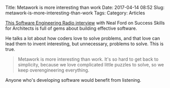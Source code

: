 Title: Metawork is more interesting than work
Date: 2017-04-14 08:52
Slug: metawork-is-more-interesting-than-work
Tags:
Category: Articles

[This Software Engineering Radio interview](http://www.se-radio.net/2017/04/se-radio-episode-287-success-skills-for-architects-with-neil-ford/) with Neal Ford on Success Skills for Architects is full of gems about building effective software.

He talks a lot about how coders love to solve problems, and that love can lead them to invent interesting, but unnecessary, problems to solve. This is true.

> Metawork is more interesting than work. It's so hard to get back to simplicity, because we love complicated little puzzles to solve, so we keep overengineering everything.

Anyone who's developing software would benefit from listening.